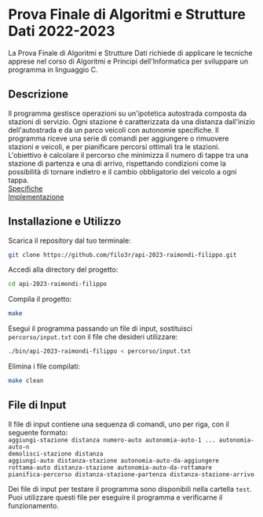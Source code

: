 # Prova Finale di Algoritmi e Strutture Dati 2022-2023
La Prova Finale di Algoritmi e Strutture Dati richiede di applicare le tecniche apprese nel corso di Algoritmi e Principi dell'Informatica per sviluppare un programma in linguaggio C.
## Descrizione
Il programma gestisce operazioni su un'ipotetica autostrada composta da stazioni di servizio. Ogni stazione è caratterizzata da una distanza dall'inizio dell'autostrada e da un parco veicoli con autonomie specifiche. Il programma riceve una serie di comandi per aggiungere o rimuovere stazioni e veicoli, e per pianificare percorsi ottimali tra le stazioni.  
L'obiettivo è calcolare il percorso che minimizza il numero di tappe tra una stazione di partenza e una di arrivo, rispettando condizioni come la possibilità di tornare indietro e il cambio obbligatorio del veicolo a ogni tappa.  
[Specifiche](specifiche/SpecificheProgetto_2022-2023.pdf)  
[Implementazione](specifiche/ImplementazioneProgetto_2022-2023.pdf)  
## Installazione e Utilizzo
Scarica il repository dal tuo terminale:  
```bash
git clone https://github.com/filo3r/api-2023-raimondi-filippo.git
```
Accedi alla directory del progetto:  
```bash  
cd api-2023-raimondi-filippo
```
Compila il progetto:  
```bash  
make
```
Esegui il programma passando un file di input, sostituisci `percorso/input.txt` con il file che desideri utilizzare:  
```bash  
./bin/api-2023-raimondi-filippo < percorso/input.txt
```
Elimina i file compilati:  
```bash
make clean
```
## File di Input
Il file di input contiene una sequenza di comandi, uno per riga, con il seguente formato:  
`aggiungi-stazione distanza numero-auto autonomia-auto-1 ... autonomia-auto-n`  
`demolisci-stazione distanza`  
`aggiungi-auto distanza-stazione autonomia-auto-da-aggiungere`  
`rottama-auto distanza-stazione autonomia-auto-da-rottamare`  
`pianifica-percorso distanza-stazione-partenza distanza-stazione-arrivo`  
  
Dei file di input per testare il programma sono disponibili nella cartella `test`.  
Puoi utilizzare questi file per eseguire il programma e verificarne il funzionamento.
